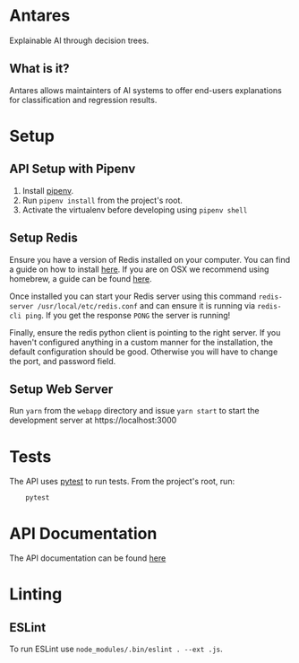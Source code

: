# Antares
Explainable AI through decision trees.

## What is it?
Antares allows maintainters of AI systems to offer end-users explanations for classification and regression results.

# Setup
## API Setup with Pipenv

  1. Install [pipenv](https://pipenv.readthedocs.io/en/latest/install/).
  1. Run `pipenv install` from the project's root.
  1. Activate the virtualenv before developing using `pipenv shell`
  
## Setup Redis
Ensure you have a version of Redis installed on your computer. You can find a guide on how to install [here](https://redis.io/topics/quickstart). If you are on OSX we recommend using homebrew, a guide can be found [here](https://medium.com/@petehouston/install-and-config-redis-on-mac-os-x-via-homebrew-eb8df9a4f298).

Once installed you can start your Redis server using this command `redis-server /usr/local/etc/redis.conf` and can ensure it is running via `redis-cli ping`. If you get the response `PONG` the server is running!

Finally, ensure the redis python client is pointing to the right server. If you haven't configured anything in a custom manner for the installation, the default configuration should be good. Otherwise you will have to change the port, and password field.

## Setup Web Server
Run `yarn` from the `webapp` directory and issue `yarn start` to start the development server at https://localhost:3000
# Tests
The API uses [pytest](https://docs.pytest.org/en/latest/) to run tests. From the project's root, run:

        pytest
        
# API Documentation
The API documentation can be found [here](https://docs.google.com/document/d/1CQLR_zFgXHEbdwGeiKLSJD_VmxccLGciM70mgwdi3rc/edit)

# Linting

## ESLint
To run ESLint use `node_modules/.bin/eslint . --ext .js`.
